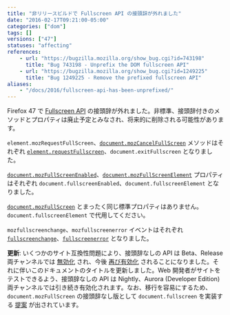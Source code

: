```yaml
---
title: "非リリースビルドで Fullscreen API の接頭辞が外れました"
date: "2016-02-17T09:21:00-05:00"
categories: ["dom"]
tags: []
versions: ["47"]
statuses: "affecting"
references:
    - url: "https://bugzilla.mozilla.org/show_bug.cgi?id=743198"
      title: "Bug 743198 - Unprefix the DOM fullscreen API"
    - url: "https://bugzilla.mozilla.org/show_bug.cgi?id=1249225"
      title: "Bug 1249225 - Remove the prefixed fullscreen API"
aliases:
    - "/docs/2016/fullscreen-api-has-been-unprefixed/"
---
```

Firefox 47 で [Fullscreen API](https://developer.mozilla.org/ja/docs/Web/API/Fullscreen_API) の接頭辞が外れました。非標準、接頭辞付きのメソッドとプロパティは廃止予定とみなされ、将来的に削除される可能性があります。

`element.mozRequestFullScreen`、[`document.mozCancelFullScreen`](https://developer.mozilla.org/ja/docs/Web/API/Document/mozCancelFullScreen) メソッドはそれぞれ [`element.requestFullscreen`](https://developer.mozilla.org/ja/docs/Web/API/Element/requestFullScreen)、`document.exitFullscreen` となりました。

[`document.mozFullScreenEnabled`](https://developer.mozilla.org/ja/docs/Web/API/Document/mozFullScreenEnabled)、[`document.mozFullScreenElement`](https://developer.mozilla.org/ja/docs/Web/API/Document/mozFullScreenElement) プロパティはそれぞれ `document.fullscreenEnabled`、`document.fullscreenElement` となりました。

[`document.mozFullScreen`](https://developer.mozilla.org/ja/docs/Web/API/Document/mozFullScreen) とまったく同じ標準プロパティはありません。`document.fullscreenElement` で代用してください。

`mozfullscreenchange`、`mozfullscreenerror` イベントはそれぞれ [`fullscreenchange`](https://developer.mozilla.org/ja/docs/Web/Events/fullscreenchange)、[`fullscreenerror`](https://developer.mozilla.org/ja/docs/Web/Events/fullscreenerror) となりました。

**更新**: いくつかのサイト互換性問題により、接頭辞なしの API は Beta、Release 両チャンネルでは [無効化](https://bugzilla.mozilla.org/show_bug.cgi?id=1268749) され、今後 [再び有効化](https://bugzilla.mozilla.org/show_bug.cgi?id=1269276) されることになりました。それに伴いこのドキュメントのタイトルを更新しました。Web 開発者がサイトをテストできるよう、接頭辞なしの API は Nightly、Aurora (Developer Edition) 両チャンネルでは引き続き有効化されます。なお、移行を容易にするため、`document.mozFullScreen` の接頭辞なし版として `document.fullscreen` を実装する [提案](https://bugzilla.mozilla.org/show_bug.cgi?id=1269157) が出されています。
